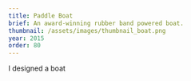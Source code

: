 ```yaml
---
title: Paddle Boat
brief: An award-winning rubber band powered boat.
thumbnail: /assets/images/thumbnail_boat.png
year: 2015
order: 80
---
```


I designed a boat
